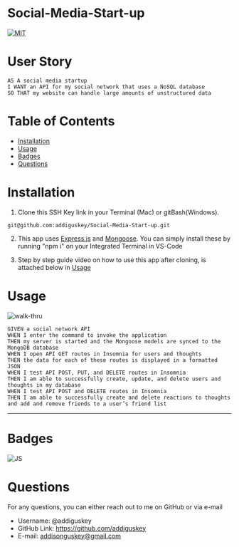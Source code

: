 # Social-Media-Start-up

[![MIT](https://img.shields.io/badge/License-MIT-yellowgreen.svg)](https://choosealicense.com/licenses/mit/)

# User Story

```
AS A social media startup
I WANT an API for my social network that uses a NoSQL database
SO THAT my website can handle large amounts of unstructured data
```

# Table of Contents

- [Installation](#installation)
- [Usage](#usage)
- [Badges](#badges)
- [Questions](#questions)

# Installation

1. Clone this SSH Key link in your Terminal (Mac) or gitBash(Windows).

```
git@github.com:addiguskey/Social-Media-Start-up.git
```

2. This app uses [Express.js](https://www.npmjs.com/package/express) and [Mongoose](https://www.npmjs.com/package/mongoose). You can simply install these by running "npm i" on your Integrated Terminal in VS-Code

3. Step by step guide video on how to use this app after cloning, is attached below in [Usage](#usage)

# Usage

![walk-thru](./images/socials-walkthru.gif)

```
GIVEN a social network API
WHEN I enter the command to invoke the application
THEN my server is started and the Mongoose models are synced to the MongoDB database
WHEN I open API GET routes in Insomnia for users and thoughts
THEN the data for each of these routes is displayed in a formatted JSON
WHEN I test API POST, PUT, and DELETE routes in Insomnia
THEN I am able to successfully create, update, and delete users and thoughts in my database
WHEN I test API POST and DELETE routes in Insomnia
THEN I am able to successfully create and delete reactions to thoughts and add and remove friends to a user’s friend list
```

---

# Badges

![JS](https://img.shields.io/static/v1?label=JavaScript&message=100%&color=yellow)

# Questions

For any questions, you can either reach out to me on GitHub or via e-mail

- Username: @addiguskey
- GitHub Link: https://github.com/addiguskey
- E-mail: addisonguskey@gmail.com
